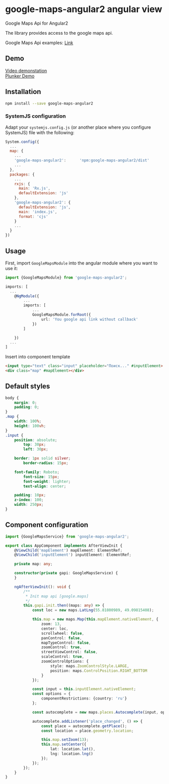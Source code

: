 # google-maps-angular2 angular view
Google Maps Api for Angular2

The library provides access to the google maps api.

Google Maps Api examples: <a href="https://developers.google.com/maps/documentation/javascript/examples/">Link</a>

## Demo

<a href="https://youtu.be/fwcnSB6PF-A" target="_blank">Video demonstation</a><br>
<a href="https://embed.plnkr.co/6Vn4p8c0W7SYiLZzQcoD/">Plunker Demo</a>

## Installation

```sh
npm install --save google-maps-angular2
```

### SystemJS configuration

Adapt your `systemjs.config.js` (or another place where you configure SystemJS) file with the following:

```javascript
System.config({
  ...
  map: {
    ...
    'google-maps-angular2':      'npm:google-maps-angular2/dist'
    ...
  },
  packages: {
    ...
    rxjs: {
      main: 'Rx.js',
      defaultExtension: 'js'
    },
    'google-maps-angular2': {
      defaultExtension: 'js',
      main: 'index.js',
      format: 'cjs'
    }
    ...
  }
})
```


## Usage

First, import `GoogleMapsModule` into the angular module where you want to use it:

```typescript
import {GoogleMapsModule} from 'google-maps-angular2';

imports: [
  ...
    @NgModule({
        ...
        imports: [
            ...
            GoogleMapsModule.forRoot({
                url: 'You google api link without callback'
            })
        ]

    })
  ...
]
```
Insert into component template

```html
<input type="text" class="input" placeholder="Поиск..." #inputElement>
<div class="map" #mapElement></div>
```

## Default styles

```css
body {
    margin: 0;
    padding: 0;
}
.map {
    width: 100%;
    height: 100vh;
}
.input {
    position: absolute;
        top: 30px;
        left: 30px;

    border: 1px solid silver;
        border-radius: 15px;

    font-family: Roboto;
        font-size: 15px;
        font-weight: lighter;
        text-align: center;

    padding: 10px;
    z-index: 100;
    width: 250px;
}
```

## Component configuration

```typescript
import {GoogleMapsService} from 'google-maps-angular2';

export class AppComponent implements AfterViewInit {
    @ViewChild('mapElement') mapElement: ElementRef;
    @ViewChild('inputElement') inputElement: ElementRef;

    private map: any;

    constructor(private gapi: GoogleMapsService) {
    }

    ngAfterViewInit(): void {
        /**
         * Init map api [google.maps]
         */
        this.gapi.init.then((maps: any) => {
            const loc = new maps.LatLng(55.81800989, 49.09815408);

            this.map = new maps.Map(this.mapElement.nativeElement, {
                zoom: 13,
                center: loc,
                scrollwheel: false,
                panControl: false,
                mapTypeControl: false,
                zoomControl: true,
                streetViewControl: false,
                scaleControl: true,
                zoomControlOptions: {
                    style: maps.ZoomControlStyle.LARGE,
                    position: maps.ControlPosition.RIGHT_BOTTOM
                }
            });

            const input = this.inputElement.nativeElement;
            const options = {
                componentRestrictions: {country: 'ru'}
            };

            const autocomplete = new maps.places.Autocomplete(input, options);

            autocomplete.addListener('place_changed', () => {
                const place = autocomplete.getPlace();
                const location = place.geometry.location;

                this.map.setZoom(13);
                this.map.setCenter({
                    lat: location.lat(),
                    lng: location.lng()
                });
            });
        });
    }
}
```
